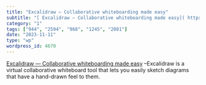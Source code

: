 ```yaml
---
title: "Excalidraw — Collaborative whiteboarding made easy"
subtitle: "[ Excalidraw — Collaborative whiteboarding made easy]( https://excalidraw.com/) –Excalidraw is a vir..."
category: "1"
tags: ["944", "2594", "968", "1245", "2081"]
date: "2023-11-11"
type: "wp"
wordpress_id: 4670
---
```

[ Excalidraw — Collaborative whiteboarding made easy]( https://excalidraw.com/) –Excalidraw is a virtual collaborative whiteboard tool that lets you easily sketch diagrams that have a hand-drawn feel to them.